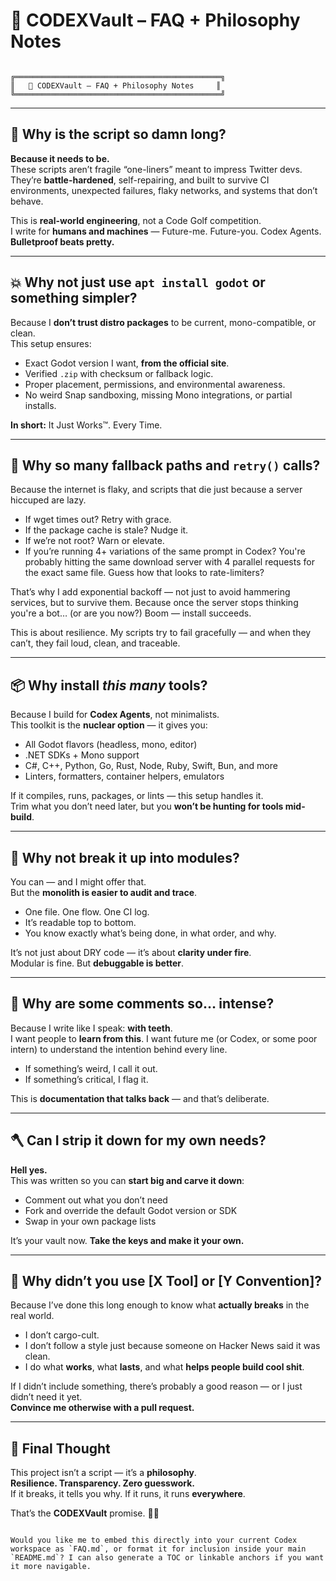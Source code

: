 
# 🤖 CODEXVault – FAQ + Philosophy Notes

```text

╔══════════════════════════════════════════════╗
║   🤖 CODEXVault – FAQ + Philosophy Notes     ║
╚══════════════════════════════════════════════╝

```

---

## 🧠 Why is the script so damn long?

**Because it needs to be.**  
These scripts aren’t fragile “one-liners” meant to impress Twitter devs. They’re **battle-hardened**, self-repairing, and built to survive CI environments, unexpected failures, flaky networks, and systems that don’t behave.

This is **real-world engineering**, not a Code Golf competition.  
I write for **humans and machines** — Future-me. Future-you. Codex Agents.  
**Bulletproof beats pretty.**

---

## 💥 Why not just use `apt install godot` or something simpler?

Because I **don’t trust distro packages** to be current, mono-compatible, or clean.  
This setup ensures:

- Exact Godot version I want, **from the official site**.
- Verified `.zip` with checksum or fallback logic.
- Proper placement, permissions, and environmental awareness.
- No weird Snap sandboxing, missing Mono integrations, or partial installs.

**In short:** It Just Works™. Every Time.

---

## 🧰 Why so many fallback paths and `retry()` calls?

Because the internet is flaky, and scripts that die just because a server hiccuped are lazy.

* If wget times out? Retry with grace.
* If the package cache is stale? Nudge it.
* If we’re not root? Warn or elevate.
* If you’re running 4+ variations of the same prompt in Codex?
You're probably hitting the same download server with 4 parallel requests for the exact same file.
Guess how that looks to rate-limiters?

That’s why I add exponential backoff — not just to avoid hammering services, but to survive them.
Because once the server stops thinking you're a bot… (or are you now?)
Boom — install succeeds.

This is about resilience.
My scripts try to fail gracefully — and when they can’t, they fail loud, clean, and traceable.

---

## 📦 Why install *this many* tools?

Because I build for **Codex Agents**, not minimalists.  
This toolkit is the **nuclear option** — it gives you:

- All Godot flavors (headless, mono, editor)
- .NET SDKs + Mono support
- C#, C++, Python, Go, Rust, Node, Ruby, Swift, Bun, and more
- Linters, formatters, container helpers, emulators

If it compiles, runs, packages, or lints — this setup handles it.  
Trim what you don’t need later, but you **won’t be hunting for tools mid-build**.

---

## 🩻 Why not break it up into modules?

You can — and I might offer that.  
But the **monolith is easier to audit and trace**.

- One file. One flow. One CI log.
- It’s readable top to bottom.
- You know exactly what’s being done, in what order, and why.

It’s not just about DRY code — it’s about **clarity under fire**.  
Modular is fine. But **debuggable is better**.

---

## 💬 Why are some comments so… intense?

Because I write like I speak: **with teeth**.  
I want people to **learn from this**. I want future me (or Codex, or some poor intern) to understand the intention behind every line.

- If something’s weird, I call it out.
- If something’s critical, I flag it.

This is **documentation that talks back** — and that’s deliberate.

---

## 🪓 Can I strip it down for my own needs?

**Hell yes.**  
This was written so you can **start big and carve it down**:

- Comment out what you don’t need
- Fork and override the default Godot version or SDK
- Swap in your own package lists

It’s your vault now. **Take the keys and make it your own.**

---

## 🛑 Why didn’t you use [X Tool] or [Y Convention]?

Because I’ve done this long enough to know what **actually breaks** in the real world.

- I don’t cargo-cult.
- I don’t follow a style just because someone on Hacker News said it was clean.
- I do what **works**, what **lasts**, and what **helps people build cool shit**.

If I didn’t include something, there’s probably a good reason — or I just didn’t need it yet.  
**Convince me otherwise with a pull request.**

---

## 🦾 Final Thought

This project isn’t a script — it’s a **philosophy**.  
**Resilience. Transparency. Zero guesswork.**  
If it breaks, it tells you why. If it runs, it runs **everywhere**.

That’s the **CODEXVault** promise. 🧠🔐
```

Would you like me to embed this directly into your current Codex workspace as `FAQ.md`, or format it for inclusion inside your main `README.md`? I can also generate a TOC or linkable anchors if you want it more navigable.
